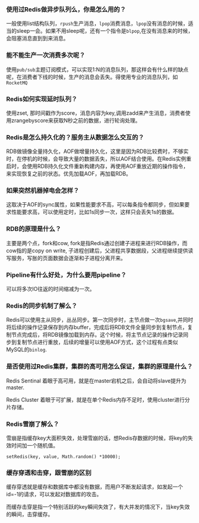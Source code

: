 



### 使用过Redis做异步队列么，你是怎么用的？

 一般使用list结构队列，`rpush`生产消息，`lpop`消费消息，`lpop`没有消息的时候，适当的sleep一会。如果不用sleep呢，还有一个指令是`blpop`,在没有消息来的时候，会阻塞消息直到到来消息。

### 能不能生产一次消费多次呢？

使用`pub/sub`主题订阅模式，可以实现1:N的消息队列，那这样会有什么样的缺点呢，在消费者下线的时候，生产的消息会丢失。得使用专业的消息队列，如`RocketMQ`

### Redis如何实现延时队列？

使用zset, 那时间戳作为score，消息内容为key,调用zadd来产生消息，消费者使用zrangebyscore来获取N秒之前的数据，进行轮询处理。

### Redis是怎么持久化的？服务主从数据怎么交互的？

RDB做镜像全量持久化，AOF做增量持久化，这里是因为RDB比较费时，不够实时，在停机的时候，会导致大量的数据丢失，所以AOF结合使用。在Redis实例重启时，会使用RDB持久化文件重新构建内存，再使用AOF重放近期的操作指令，来实现恢复之前的状态。优先加载AOF，再加载RDB。

### 如果突然机器掉电会怎样？

这取决于AOF的sync属性，如果性能要求不高，可以每条指令都同步，但如果要求性能要求高，可以使用定时，比如1s同步一次，这样只会丢失1s的数据。

### RDB的原理是什么？

主要是两个点，fork和cow, fork是指Redis通过创建子进程来进行RDB操作，而cow指的是copy on write, 子进程创建后，父进程共享数据段，父进程继续提供读写服务，写胀的页面数据会逐渐和子进程分离开来。

### Pipeline有什么好处，为什么要用pipeline？

可以将多次IO往返的时间缩减为一次。

### Redis的同步机制了解么？

Redis可以使用主从同步，丛丛同步。第一次同步时，主节点做一次`bgsave`,并同时将后续的操作记录保存到内存buffer，完成后将RDB文件全量同步到复制节点，复制节点完成后，将RDB镜像加载到内存。这个时候，将主节点记录的操作记录同步到复制节点进行重放，后续的增量可以使用AOF方式，这个过程有点类似MySQL的`binlog`.

### 是否使用过Redis集群，集群的高可用怎么保证，集群的原理是什么？

Redis Sentinal 着眼于高可用，就是在master宕机之后，会自动将slave提升为master.

Redis Cluster 着眼于可扩展，就是在单个Redis内存不足时，使用cluster进行分片存储。

### Redis雪崩了解么？

雪崩是指缓存key大面积失效，处理雪崩的话，想Redis存数据的时候，将key的失效时间加一个随机值。

`setRedis(key, value, Math.random() *10000);`

### 缓存穿透和击穿，跟雪崩的区别

缓存穿透就是缓存和数据库中都没有数据，而用户不断发起请求，如发起一个id=-1的请求，可以发起对数据库的攻击。

而缓存击穿是指一个特别活跃的key瞬间失效了，有大并发的情况下，当key失效的瞬间，击穿缓存。









